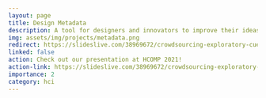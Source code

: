 ```yaml
---
layout: page
title: Design Metadata
description: A tool for designers and innovators to improve their ideas through exploring and remixing existing ideas. By navigating existing ideas and viewing the uncovered NLP-powered semantic associations across important design dimensions (such as stakeholders and contexts), users are able to gauge potential competitors and inspirations. I conducted needfinding interviews, rapid-prototyped our interface through user studies and design iterations, and implemented the frontend (React, Node.js) and backend (MongoDB, Flask).
img: assets/img/projects/metadata.png
redirect: https://slideslive.com/38969672/crowdsourcing-exploratory-cues-for-idea-browsing-and-inspiration-discovery
linked: false
action: Check out our presentation at HCOMP 2021!
action-link: https://slideslive.com/38969672/crowdsourcing-exploratory-cues-for-idea-browsing-and-inspiration-discovery
importance: 2
category: hci
---
```

